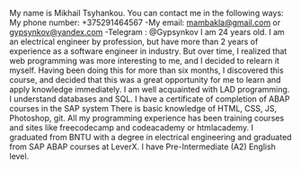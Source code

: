My name is Mikhail Tsyhankou.
You can contact me in the following ways:
My phone number: +375291464567
  -My email: mambakla@gmail.com or gypsynkov@yandex.com
  -Telegram : @Gypsynkov
I am 24 years old. I am an electrical engineer by profession, but have more than 2 years of experience as a software engineer in industry. 
But over time, I realized that web programming was more interesting to me, and I decided to relearn it myself.
Having been doing this for more than six months, I discovered this course, and decided that this was a great opportunity
    for me to learn and apply knowledge immediately.
    I am well acquainted with LAD programming.
    I understand databases and SQL.
    I have a certificate of completion of ABAP courses in the SAP system
    There is basic knowledge of HTML, CSS, JS, Photoshop, git.
    All my programming experience has been training courses and sites like freecodecamp and codeacademy or htmlacademy. 
    I graduated from BNTU with a degree in electrical engineering and graduated from SAP ABAP courses at LeverX.
    I have Pre-Intermediate (A2) English level.
